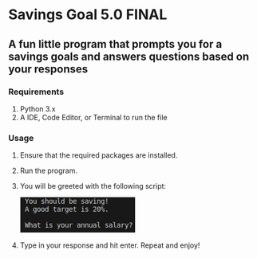 # Savings Goal 5.0 FINAL
## A fun little program that prompts you for a savings goals and answers questions based on your responses

### Requirements
1. Python 3.x
2. A IDE, Code Editor, or Terminal to run the file

### Usage
1. Ensure that the required packages are installed.
2. Run the program.
3. You will be greeted with the following script:

    ![screenshot](open.png)
   
4. Type in your response and hit enter. Repeat and enjoy!
